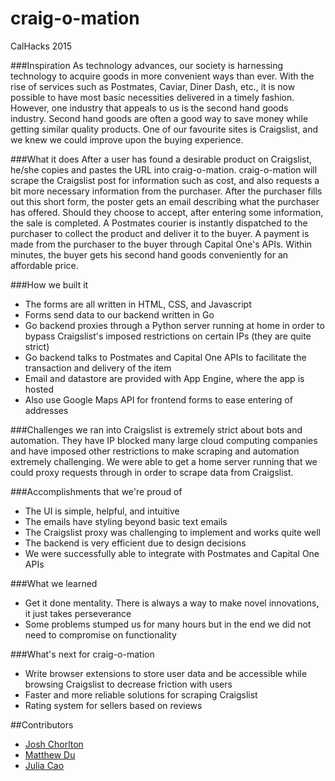 # craig-o-mation
CalHacks 2015

###Inspiration
As technology advances, our society is harnessing technology to acquire goods in more convenient ways than ever. With the rise of services such as Postmates, Caviar, Diner Dash, etc., it is now possible to have most basic necessities delivered in a timely fashion. However, one industry that appeals to us is the second hand goods industry. Second hand goods are often a good way to save money while getting similar quality products. One of our favourite sites is Craigslist, and we knew we could improve upon the buying experience.

###What it does
After a user has found a desirable product on Craigslist, he/she copies and pastes the URL into craig-o-mation. craig-o-mation will scrape the Craigslist post for information such as cost, and also requests a bit more necessary information from the purchaser. After the purchaser fills out this short form, the poster gets an email describing what the purchaser has offered. Should they choose to accept, after entering some information, the sale is completed. A Postmates courier is instantly dispatched to the purchaser to collect the product and deliver it to the buyer. A payment is made from the purchaser to the buyer through Capital One's APIs. Within minutes, the buyer gets his second hand goods conveniently for an affordable price.

###How we built it
- The forms are all written in HTML, CSS, and Javascript
- Forms send data to our backend written in Go
- Go backend proxies through a Python server running at home in order to bypass Craigslist's imposed restrictions on certain IPs (they are quite strict)
- Go backend talks to Postmates and Capital One APIs to facilitate the transaction and delivery of the item
- Email and datastore are provided with App Engine, where the app is hosted
- Also use Google Maps API for frontend forms to ease entering of addresses

###Challenges we ran into
Craigslist is extremely strict about bots and automation. They have IP blocked many large cloud computing companies and have imposed other restrictions to make scraping and automation extremely challenging. We were able to get a home server running that we could proxy requests through in order to scrape data from Craigslist.

###Accomplishments that we're proud of
- The UI is simple, helpful, and intuitive
- The emails have styling beyond basic text emails
- The Craigslist proxy was challenging to implement and works quite well
- The backend is very efficient due to design decisions
- We were successfully able to integrate with Postmates and Capital One APIs

###What we learned
- Get it done mentality. There is always a way to make novel innovations, it just takes perseverance
- Some problems stumped us for many hours but in the end we did not need to compromise on functionality

###What's next for craig-o-mation
- Write browser extensions to store user data and be accessible while browsing Craigslist to decrease friction with users
- Faster and more reliable solutions for scraping Craigslist
- Rating system for sellers based on reviews

##Contributors
- [Josh Chorlton](http://joshchorlton.com)
- [Matthew Du](http://matthewdu.com)
- [Julia Cao](http://github.com/JuliaCao)

